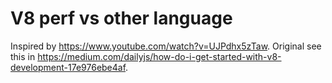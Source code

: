 # V8 perf vs other language
Inspired by https://www.youtube.com/watch?v=UJPdhx5zTaw.
Original see this in https://medium.com/dailyjs/how-do-i-get-started-with-v8-development-17e976ebe4af.

